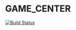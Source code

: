 GAME_CENTER
===========

[![Build Status](https://travis-ci.org/killuavx/game_center.png)](https://travis-ci.org/killuavx/game_center)
